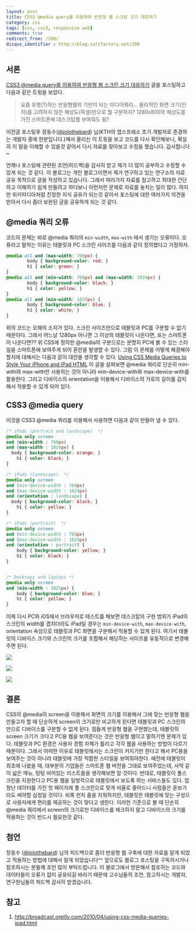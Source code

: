 ```yaml
---
layout: post
title: CSS3 @media query를 이용하여 반응형 웹 스크린 크기 대응하기
category: css
tags: [css, css3, responsive web]
comments: true
redirect_from: /200/
disqus_identifier : http://blog.saltfactory.net/200
---
```


## 서론

[CSS3 @media query를 이용하여 반응형 웹 스크린 크기 대응하기](http://blog.saltfactory.net/199) 글을 포스팅하고 다음과 같은 트윗을 보았다.

> 요즘 유행(?)하는 반응형웹의 기반이 되는 미디어쿼리... 물리적인 화면 크기(인치)를 고려하지 않은 해상도(픽셀)만으로 뭘 구분하지? 1280x800의 해상도를 가진 스마트폰에 데스크탑웹 보여줘도 됨?

이전글 포스팅후 장동수([@iolothebard](https://twitter.com/iolothebard/)) 님(KTH의 앱스프레소 초기 개발자로 존경하는 개발자 중에 한분입니다.)께서 올리신 이 트윗을 보고 코드를 다시 확인해보니, 확실히 이 말을 이해할 수 있을것 같아서 다시 자료를 찾아보고 수정을 했습니다. 감사합니다~

언제나 포스팅에 관련된 조언(피드백)을 감사히 받고 제가 더 많이 공부하고 수정할 수 있게 되는 것 같다. 이 블로그는 개인 블로그이면서 제가 연구하고 있는 연구소의 자료 공유 목적으로 글을 작성하고 있습니다. 그래서 여러가지 자료를 참고하고 최대한 간단하고 이해하기 쉽게 만들려고 하다보니 이런저런 문제로 자료를 놓치는 일이 많다. 하지만 위키피디아처럼 진정한 지식 공유가 되는것 같아서 포스팅에 대한 여러가지 의견을 받아서 다시 좀더 보완된 글을 공유하게 되는 것 같다.

<!--more-->

## @media 쿼리 오류

코드의 문제는 바로 @media 쿼리의 `min-width`, `max-with` 에서 생기는 오류이다. 오류라고 말하는 이유는 태블릿과 PC 스크린 사이즈를 다음과 같이 정의했다고 가정하자.

```css
@media all and (max-width: 768px) {
        body { background-color: red; }
        h1 { color: green; }
}
@media all and (min-width: 768px) and (max-width: 1024px) {
        body { background-color: black; }
        h1 { color: yellow; }
}
@media all and (min-width: 1025px) {
        body { background-color: blue; }
        h1 { color: white; }
}
```

위의 코드는 오해의 소지가 있다. 스크린 사이즈만으로 태블릿과 PC를 구분할 수 없기 때문이다. 그래서 어느날 1280px 아니면 그 이상의 태블릿이 나온다면, 또는 스마트폰이 나온다면?? 위 CSS에 정의한 @media의 구분으로는 분명히 PC에 볼 수 있는 스타일을 스마트폰에 보여주게 되어 혼란을 발생할 수 있다. 그럼 이 문제를 어떻게 해결해야할지에 대해서는 다음과 같이 대안을 생각할 수 있다. [Using CSS Media Queries to Style Your iPhone and iPad HTML](http://broadcast.oreilly.com/2010/04/using-css-media-queries-ipad.html) 이 글을 살펴보면 @media 쿼리로 단순히 min-with와 max-with만 사용하는 것이 아니라 min-device-with와 max-device-with를 활용한다. 그리고 디바이스의 orientation을 이용해서 디바이스의 가로의 길이를 감지해서 적용할 수 있게 되어 있다.

## CSS3 @media query

이것을 CSS3 @media 퀴리를 이용해서 사용하면 다음과 같이 만들어 낼 수 있다.

```css
/* iPads (portrait and landscape)  */
@media only screen
and (min-width : 768px)
and (max-width : 1024px) {
  body { background-color: orange; }
	h1 { color: black; }
}

/* iPads (landscape)  */
@media only screen
and (min-device-width : 768px)
and (max-device-width : 1024px)
and (orientation : landscape) {
  body { background-color: black; }
	h1 { color: yellow; }
}

/* iPads (portrait)  */
@media only screen
and (min-device-width : 768px)
and (max-device-width : 1024px)
and (orientation : portrait) {
   	body { background-color: yellow; }
	h1 { color: black; }  
}


/* Desktops and laptops */
@media only screen
and (min-width : 1025px) {
   	body { background-color: blue; }
	h1 { color: yellow; }  
}
```

이제 다시 PC와 iOS에서 브라우저로 테스트를 해보면 데스크탑의 구현 범위가 iPad의 스크린의 width를 겹치더라도 iPad일 경우는 `min-device-with`, `max-device-with`, orientation 속성으로 태블릿과 PC 화면을 구분해서 적용할 수 있게 된다. 여기서 태블릿의 디바이스 크기와 스크린의 크기를 조합해서 해당하는 사이즈를 유동적으로 변경해주면 된다.

![](http://asset.hibrainapps.net/saltfactory/images/9065bcd0-4a08-40c3-8d72-b37c180e3f83)

![](http://asset.hibrainapps.net/saltfactory/images/5aeae60c-de9c-49e8-84f6-c9c62e622963)

![](http://asset.hibrainapps.net/saltfactory/images/9ec7535d-ce3e-425a-a722-0db15de40eaa)

## 결론

CSS의 @media의 screen을 이용해서 화면의 크기를 이용해서 그에 맞는 반응형 웹을 만들고자 할 때 단순하게 screen의 크기로만 비교하게 된다면 태블릿과 PC 스크린의 만으로 디바이스를 구분할 수 없게 된다. 힘들게 반응형 웹을 구현했는데, 태블릿의 screen 크기가 크다고 PC용 웹을 보여준다는 것은 반응형 웹이고 말하기엔 문제가 있다. 태블릿과 PC 환경은 사용자 경험 자체가 틀리고 각각 웹을 사용하는 방법이 다르기 때문이다. 그래서 어떠한 이유로 태블릿에서는 스크린이 커지기만 한다고 해서 PC용을 보여주는 것이 아니라 태블릿에 가장 적합한 스타일을 보여줘야한다. 예전에 태블릿이 최초에 나왔을 때, 대부분의 기업들은 스마트폰 웹 버전을 그대로 보여주었는데, 사막 같이 넓은 메뉴, 텅텅 비어있는 리스트들을 생각해보면 알 것이다. 반대로, 태블릿이 풀스크린을 지원한다고 PC용 웹을 일방적으로 태블릿에서 보도록 하는 서비스들도 있다. 엄청난 데이터를 가진 첫 페이지에 풀 스크린으로 맞게 비율로 줄어드니 사람들은 돋보기라도 써야할 심정일 것이다. 비록 핀치 줌을 지워하지만, 태블릿은 태블릿에 맞는 구성으로 사용자에게 편리를 제공하는 것이 맞다고 생한다. 이러한 기준으로 볼 때 단순히 @media 쿼리에서 screen의 크기로만 디바이스를 체크하지 말고 디바이스의 크기를 적용하는 것이 반드시 필요한것 같다.

## 첨언

장동수 ([@iolothebard](https://twitter.com/iolothebard/)) 님의 피드백으로 좀더 반응형 웹 구축에 대한 자료를 알게 되었고 적용하는 방법에 대해서 알게 되었습니다^^ 앞으로도 블로그 포스팅을 구독하시거나 참조하시는 분들께 조언 많이 부탁드립니다. 이 블로그에서 방문해서 참조하는 코드와 데이터들이 오류가 없이 공유되길 바라기 때문에 고수님들의 조언, 참고하시는 개발자, 연구원님들의 피드백 감사히 받겠습니다.

## 참고

1. http://broadcast.oreilly.com/2010/04/using-css-media-queries-ipad.html

